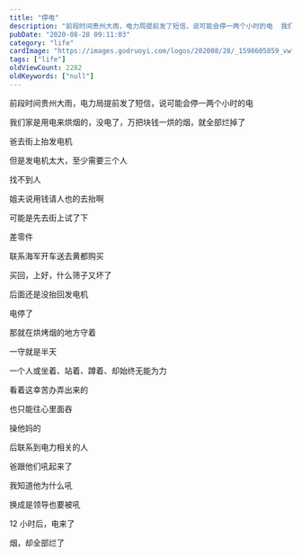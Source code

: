 ```yaml
---
title: "停电"
description: "前段时间贵州大雨，电力局提前发了短信，说可能会停一两个小时的电  我们家是用电来烘烟的，没电了，万把块钱一烘的烟，就全部烂掉了  爸去街上抬发电机  但是发电机太大，至少需要三个人  找不到人  姐夫说用钱请人..."
pubDate: "2020-08-28 09:11:03"
category: "life"
cardImage: "https://images.godruoyi.com/logos/202008/28/_1598605859_vwfXGqateM.jpg"
tags: ["life"]
oldViewCount: 2282
oldKeywords: ["null"]
---
```


前段时间贵州大雨，电力局提前发了短信，说可能会停一两个小时的电

我们家是用电来烘烟的，没电了，万把块钱一烘的烟，就全部烂掉了

爸去街上抬发电机

但是发电机太大，至少需要三个人

找不到人

姐夫说用钱请人也的去抬啊

可能是先去街上试了下

差零件

联系海军开车送去黄都购买

买回，上好，什么筛子又坏了

后面还是没抬回发电机

电停了

那就在烘烤烟的地方守着

一守就是半天

一个人或坐着、站着、蹲着、却始终无能为力

看着这幸苦办弄出来的

也只能往心里面吞

操他妈的

后联系到电力相关的人

爸跟他们吼起来了

我知道他为什么吼

换成是领导也要被吼

12 小时后，电来了

烟，却全部烂了
